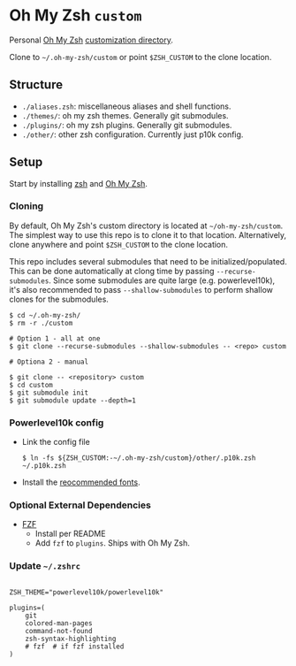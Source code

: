 # Oh My Zsh `custom`

Personal [Oh My Zsh](https://github.com/ohmyzsh/ohmyzsh) [customization directory](https://github.com/ohmyzsh/ohmyzsh/wiki/Customization).

Clone to `~/.oh-my-zsh/custom` or point `$ZSH_CUSTOM` to the clone location.

## Structure

* `./aliases.zsh`: miscellaneous aliases and shell functions.
* `./themes/`: oh my zsh themes. Generally git submodules.
* `./plugins/`: oh my zsh plugins. Generally git submodules.
* `./other/`: other zsh configuration. Currently just p10k config.

## Setup

Start by installing [zsh](https://github.com/ohmyzsh/ohmyzsh/wiki/Installing-ZSH) and [Oh My Zsh](https://ohmyz.sh/#install).

### Cloning

By default, Oh My Zsh's custom directory is located at `~/oh-my-zsh/custom`. The simplest way to use this repo is to clone it to that location. Alternatively, clone anywhere and point `$ZSH_CUSTOM` to the clone location.

This repo includes several submodules that need to be initialized/populated. This can be done automatically at clong time by passing `--recurse-submodules`. Since some submodules are quite large (e.g. powerlevel10k), it's also recommended to pass `--shallow-submodules` to perform shallow clones for the submodules.

```shell
$ cd ~/.oh-my-zsh/
$ rm -r ./custom

# Option 1 - all at one
$ git clone --recurse-submodules --shallow-submodules -- <repo> custom

# Optiona 2 - manual

$ git clone -- <repository> custom
$ cd custom
$ git submodule init
$ git submodule update --depth=1
```

### Powerlevel10k config
* Link the config file
  ```shell
  $ ln -fs ${ZSH_CUSTOM:-~/.oh-my-zsh/custom}/other/.p10k.zsh ~/.p10k.zsh
  ```
* Install the [reocommended fonts](https://github.com/romkatv/powerlevel10k#manual-font-installation).

### Optional External Dependencies
* [FZF](https://github.com/junegunn/fzf)
    * Install per README
    * Add `fzf` to `plugins`. Ships with Oh My Zsh.

### Update `~/.zshrc`
```shell

ZSH_THEME="powerlevel10k/powerlevel10k"

plugins=(
    git
    colored-man-pages
    command-not-found
    zsh-syntax-highlighting
    # fzf  # if fzf installed
)
```

